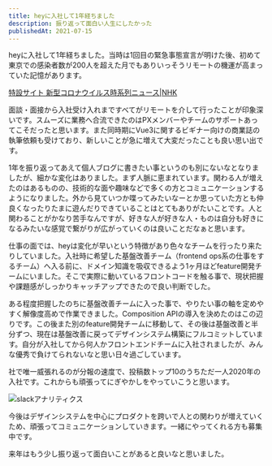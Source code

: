 ```yaml
---
title: heyに入社して1年経ちました
description: 振り返って面白い人生にしたかった
publishedAt: 2021-07-15
---
```


heyに入社して1年経ちました。当時は1回目の緊急事態宣言が明けた後、初めて東京での感染者数が200人を超えた月でもありいっそうリモートの機運が高まっていた記憶があります。

[特設サイト 新型コロナウイルス時系列ニュース|NHK](https://www3.nhk.or.jp/news/special/coronavirus/chronology/?mode=all&target=202007)

面談・面接から入社受け入れまですべてがリモートを介して行ったことが印象深いです。スムーズに業務へ合流できたのはPXメンバーやチームのサポートあってこそだったと思います。また同時期にVue3に関するビギナー向けの商業誌の執筆依頼も受けており、新しいことが急に増えて大変だったことも良い思い出です。

1年を振り返ってあえて個人ブログに書きたい事というのも別にないなとなりましたが、細かな変化はありました。まず人脈に恵まれています。関わる人が増えたのはあるものの、技術的な面や趣味などで多くの方とコミュニケーションするようになりました。外から見ていつか喋ってみたいなーとか思っていた方とも仲良くなったりたまに遊んだりできていることはとてもありがたいことです。人と関わることがかなり苦手なんですが、好きな人が好きな人・ものは自分も好きになるみたいな感覚で繋がりが広がっていくのは良いことだなぁと思います。

仕事の面では、heyは変化が早いという特徴があり色々なチームを行ったり来たりしていました。入社時に希望した基盤改善チーム（frontend ops系の仕事をするチーム）へ入る前に、ドメイン知識を吸収できるよう1ヶ月ほどfeature開発チームにいました。そこで実際に動いているフロントコードを触る事で、現状把握や課題感がしっかりキャッチアップできたので良い判断でした。

ある程度把握したのちに基盤改善チームに入った事で、やりたい事の軸を定めやすく解像度高めで作業できました。Composition APIの導入を決めたのはこの辺りです。この後また別のfeature開発チームに移動して、その後は基盤改善と半分ずつ、現在は基盤改善に戻ってデザインシステム構築にフルコミットしています。自分が入社してから何人かフロントエンドチームに入社されましたが、みんな優秀で負けてられないなと思い日々過ごしています。

社で唯一威張れるのが分報の速度で、投稿数トップ10のうちただ一人2020年の入社です。これからも頑張ってにぎやかしをやっていこうと思います。

![slackアナリティクス](https://i.gyazo.com/24275bbf54891acd46eb18374af445c9.png)

今後はデザインシステムを中心にプロダクトを跨いで人との関わりが増えていくため、頑張ってコミュニケーションしていきます。一緒にやってくれる方も募集中です。

来年はもう少し振り返って面白いことがあると良いなと思いました。
